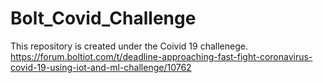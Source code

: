 # Bolt_Covid_Challenge

This repository is created under the Coivid 19 challenege. https://forum.boltiot.com/t/deadline-approaching-fast-fight-coronavirus-covid-19-using-iot-and-ml-challenge/10762
